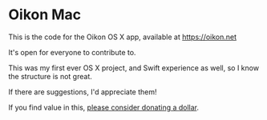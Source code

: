 # Oikon Mac

This is the code for the Oikon OS X app, available at https://oikon.net

It's open for everyone to contribute to.

This was my first ever OS X project, and Swift experience as well, so I know the structure is not great.

If there are suggestions, I'd appreciate them!

If you find value in this, [please consider donating a dollar](https://medium.com/@BrunoBernardino/if-i-ve-helped-you-consider-donating-86952f22e3b4).
